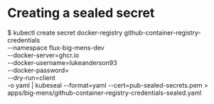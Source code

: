 

Creating a sealed secret
========================

$ kubectl create secret docker-registry github-container-registry-credentials \
  --namespace flux-big-mens-dev \
  --docker-server=ghcr.io \
  --docker-username=lukeanderson93 \
  --docker-password= \
  --dry-run=client \
  -o yaml | kubeseal --format=yaml --cert=pub-sealed-secrets.pem > apps/big-mens/github-container-registry-credentials-sealed.yaml
